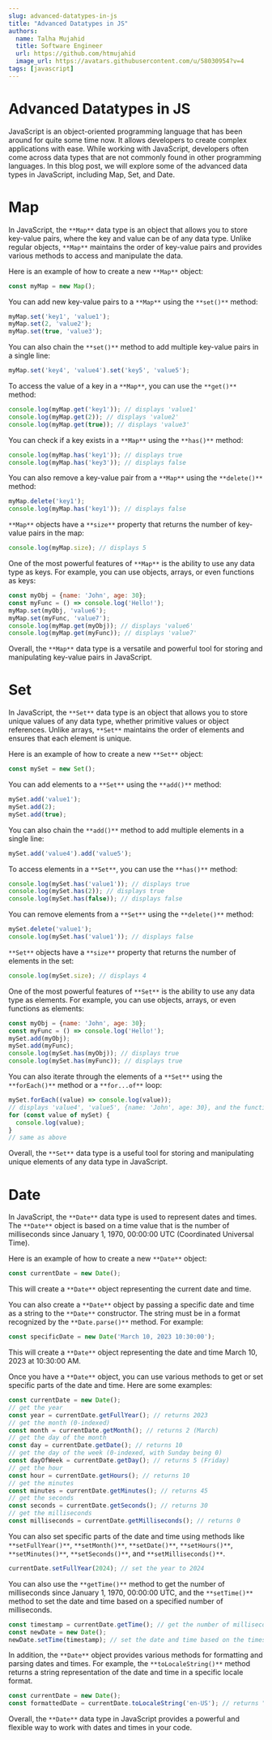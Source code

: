 ```yaml
---
slug: advanced-datatypes-in-js
title: "Advanced Datatypes in JS"
authors:
  name: Talha Mujahid
  title: Software Engineer
  url: https://github.com/htmujahid
  image_url: https://avatars.githubusercontent.com/u/58030954?v=4
tags: [javascript]
---
```


Advanced Datatypes in JS
========================

JavaScript is an object-oriented programming language that has been around for quite some time now. It allows developers to create complex applications with ease. While working with JavaScript, developers often come across data types that are not commonly found in other programming languages. In this blog post, we will explore some of the advanced data types in JavaScript, including Map, Set, and Date.
<!-- truncate -->

Map
===

In JavaScript, the `**Map**` data type is an object that allows you to store key-value pairs, where the key and value can be of any data type. Unlike regular objects, `**Map**` maintains the order of key-value pairs and provides various methods to access and manipulate the data.

Here is an example of how to create a new `**Map**` object:

```js
const myMap = new Map();
```

You can add new key-value pairs to a `**Map**` using the `**set()**` method:

```js
myMap.set('key1', 'value1');  
myMap.set(2, 'value2');  
myMap.set(true, 'value3');
```

You can also chain the `**set()**` method to add multiple key-value pairs in a single line:

```js
myMap.set('key4', 'value4').set('key5', 'value5');
```

To access the value of a key in a `**Map**`, you can use the `**get()**` method:

```js
console.log(myMap.get('key1')); // displays 'value1'  
console.log(myMap.get(2)); // displays 'value2'  
console.log(myMap.get(true)); // displays 'value3'
```

You can check if a key exists in a `**Map**` using the `**has()**` method:

```js
console.log(myMap.has('key1')); // displays true  
console.log(myMap.has('key3')); // displays false
```

You can also remove a key-value pair from a `**Map**` using the `**delete()**` method:

```js
myMap.delete('key1');  
console.log(myMap.has('key1')); // displays false
```

`**Map**` objects have a `**size**` property that returns the number of key-value pairs in the map:

```js
console.log(myMap.size); // displays 5
```

One of the most powerful features of `**Map**` is the ability to use any data type as keys. For example, you can use objects, arrays, or even functions as keys:

```js
const myObj = {name: 'John', age: 30};  
const myFunc = () => console.log('Hello!');  
myMap.set(myObj, 'value6');  
myMap.set(myFunc, 'value7');  
console.log(myMap.get(myObj)); // displays 'value6'  
console.log(myMap.get(myFunc)); // displays 'value7'
```

Overall, the `**Map**` data type is a versatile and powerful tool for storing and manipulating key-value pairs in JavaScript.

Set
===

In JavaScript, the `**Set**` data type is an object that allows you to store unique values of any data type, whether primitive values or object references. Unlike arrays, `**Set**` maintains the order of elements and ensures that each element is unique.

Here is an example of how to create a new `**Set**` object:

```js
const mySet = new Set();
```

You can add elements to a `**Set**` using the `**add()**` method:

```js
mySet.add('value1');  
mySet.add(2);  
mySet.add(true);
```

You can also chain the `**add()**` method to add multiple elements in a single line:

```js
mySet.add('value4').add('value5');
```

To access elements in a `**Set**`, you can use the `**has()**` method:

```js
console.log(mySet.has('value1')); // displays true  
console.log(mySet.has(2)); // displays true  
console.log(mySet.has(false)); // displays false
```

You can remove elements from a `**Set**` using the `**delete()**` method:

```js
mySet.delete('value1');  
console.log(mySet.has('value1')); // displays false
```

`**Set**` objects have a `**size**` property that returns the number of elements in the set:

```js
console.log(mySet.size); // displays 4
```

One of the most powerful features of `**Set**` is the ability to use any data type as elements. For example, you can use objects, arrays, or even functions as elements:

```js
const myObj = {name: 'John', age: 30};  
const myFunc = () => console.log('Hello!');  
mySet.add(myObj);  
mySet.add(myFunc);  
console.log(mySet.has(myObj)); // displays true  
console.log(mySet.has(myFunc)); // displays true
```

You can also iterate through the elements of a `**Set**` using the `**forEach()**` method or a `**for...of**` loop:

```js
mySet.forEach((value) => console.log(value));  
// displays 'value4', 'value5', {name: 'John', age: 30}, and the function myFunc  
for (const value of mySet) {  
  console.log(value);  
}  
// same as above
```

Overall, the `**Set**` data type is a useful tool for storing and manipulating unique elements of any data type in JavaScript.

Date
====

In JavaScript, the `**Date**` data type is used to represent dates and times. The `**Date**` object is based on a time value that is the number of milliseconds since January 1, 1970, 00:00:00 UTC (Coordinated Universal Time).

Here is an example of how to create a new `**Date**` object:

```js
const currentDate = new Date();
```

This will create a `**Date**` object representing the current date and time.

You can also create a `**Date**` object by passing a specific date and time as a string to the `**Date**` constructor. The string must be in a format recognized by the `**Date.parse()**` method. For example:

```js
const specificDate = new Date('March 10, 2023 10:30:00');
```

This will create a `**Date**` object representing the date and time March 10, 2023 at 10:30:00 AM.

Once you have a `**Date**` object, you can use various methods to get or set specific parts of the date and time. Here are some examples:

```js
const currentDate = new Date();  
// get the year  
const year = currentDate.getFullYear(); // returns 2023  
// get the month (0-indexed)  
const month = currentDate.getMonth(); // returns 2 (March)  
// get the day of the month  
const day = currentDate.getDate(); // returns 10  
// get the day of the week (0-indexed, with Sunday being 0)  
const dayOfWeek = currentDate.getDay(); // returns 5 (Friday)  
// get the hour  
const hour = currentDate.getHours(); // returns 10  
// get the minutes  
const minutes = currentDate.getMinutes(); // returns 45  
// get the seconds  
const seconds = currentDate.getSeconds(); // returns 30  
// get the milliseconds  
const milliseconds = currentDate.getMilliseconds(); // returns 0
```

You can also set specific parts of the date and time using methods like `**setFullYear()**`, `**setMonth()**`, `**setDate()**`, `**setHours()**`, `**setMinutes()**`, `**setSeconds()**`, and `**setMilliseconds()**`.

```js
currentDate.setFullYear(2024); // set the year to 2024
```

You can also use the `**getTime()**` method to get the number of milliseconds since January 1, 1970, 00:00:00 UTC, and the `**setTime()**` method to set the date and time based on a specified number of milliseconds.

```js
const timestamp = currentDate.getTime(); // get the number of milliseconds since 1970  
const newDate = new Date();  
newDate.setTime(timestamp); // set the date and time based on the timestamp
```

In addition, the `**Date**` object provides various methods for formatting and parsing dates and times. For example, the `**toLocaleString()**` method returns a string representation of the date and time in a specific locale format.

```js
const currentDate = new Date();  
const formattedDate = currentDate.toLocaleString('en-US'); // returns "3/10/2023, 10:45:30 AM"
```

Overall, the `**Date**` data type in JavaScript provides a powerful and flexible way to work with dates and times in your code.